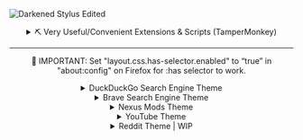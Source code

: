 ![Darkened Stylus Edited]()

<details>
  <summary align="center">⛏ Very Useful/Convenient Extensions & Scripts (TamperMonkey)</summary>
  <br>

### Extensions
**[Firefox Color](https://addons.mozilla.org/en-US/firefox/addon/firefox-color/)** | Build, save and share beautiful Firefox themes.  
**[Canvas Blocker](https://addons.mozilla.org/en-US/firefox/addon/canvasblocker/)** | Alters some JS APIs to prevent fingerprinting.  
**[Bypass Paywalls Clean](https://addons.mozilla.org/en-US/firefox/addon/bypass-paywalls-clean/)** | Bypass Paywalls of (custom) news sites.  
**[DownThemAll!](https://addons.mozilla.org/en-US/firefox/addon/downthemall/)** | The Mass Downloader for your browser; this does a lot more than I thought.  
**[Enhancer for YouTube](https://addons.mozilla.org/en-US/firefox/addon/enhancer-for-youtube/)** | Take control of YouTube and boost your user experience! Bye Bye ads.  
**[FastForward](https://addons.mozilla.org/en-US/firefox/addon/fastforwardteam/)** | Don't waste time with compliance. Use FastForward to skip annoying URL "shorteners".  
**[Vimium C - All by Keyboard](https://addons.mozilla.org/en-US/firefox/addon/vimium-c/)** | A keyboard shortcut tool for keyboard-based page navigation + more.  
**[Simple Translate](https://addons.mozilla.org/en-US/firefox/addon/simple-translate/)** | Quickly translate selected or typed text on web pages. Supports Google Translate and DeepL API.  
**[Skip Redirect](https://addons.mozilla.org/en-US/firefox/addon/skip-redirect/)** | This add-on tries to extract the final url from the intermediary url and goes there straight away if successful.  
**[New Window Setup](https://addons.mozilla.org/en-US/firefox/addon/new_window_setup/)** | New Window Setup allows you to setup where will Firefox create new windows - on which monitor and with what size.  
**[Gesturefy](https://addons.mozilla.org/en-US/firefox/addon/gesturefy/)** | Navigate, operate, and browse faster with mouse gestures! A customizable mouse gesture add-on with a variety of different commands.  
**[SponsorBlock - Skip Sponsorships on YouTube](https://addons.mozilla.org/en-US/firefox/addon/sponsorblock)**  | An community driven database to remove sponsors section and stuff from YouTube videos. (not to be confused with ads.)  
**[uBlock Origin](https://addons.mozilla.org/en-US/firefox/addon/ublock-origin/)** | Bypass Ads, link shortner, script blocker and much more | **[The Big Blocklist Collection](https://firebog.net/)** | **[Block Keywords](https://www.reddit.com/r/uBlockOrigin/comments/zwmasb/anyone_has_any_idea_how_to_block_keywords_on/)** | **[Hide Element That Contains A Certain Word](https://superuser.com/questions/1285891/ublock-hide-any-element-that-contains-text-with-a-given-word)** & **[Filter Syntax](https://github.com/gorhill/uBlock/wiki/Static-filter-syntax#style)**.  

### Scripts
**[Steam Bundle Sites Extension](https://greasyfork.org/en/scripts/32865-steam-bundle-sites-extension)** | A steam bundle sites' tool kits.  
**[Login reminder popup remover](https://greasyfork.org/en/scripts/395497-login-reminder-popup-remover)** | Removes the nagging login popups and banner.  
**[YouTube CPU Tamer by AnimationFrame](https://greasyfork.org/en/scripts/431573-youtube-cpu-tamer-by-animationframe)** | Reduce Browser's Energy Impact for playing YouTube Video.  
**[General URL Cleaner](https://greasyfork.org/en/scripts/395298-general-url-cleaner)**/**[Link Untracker](https://greasyfork.org/en/scripts/35605-link-untracker)** | Remove tracking elements from links, or you can use **[uBlock Origin](https://www.reddit.com/r/uBlockOrigin/comments/sxfxm8/trying_to_reduce_the_use_of_redundant_extensions/)** for this.  
**[Nexus No Wait](https://greasyfork.org/en/scripts/394039-nexus-no-wait)** | Download from Nexusmods.com without wait and redirect (support Manual/Vortex/MO2/NMM).  
**[Simple YouTube Age Restriction Bypass](https://greasyfork.org/en/scripts/423851-simple-youtube-age-restriction-bypass)** | Watch age restricted videos on YouTube without login and without age verification.  
**[Get Data from Steam / SteamDB](https://github.com/Sak32009/GetDLCInfoFromSteamDB/)** | Extracts all data needed to generate DLCs formats, depot.sha1 and appmanifest.acf for Steam games.  
**[Youtube-Recommended-Remover](https://github.com/misspent/Youtube-Recommended-Remover)** | Hover over a YouTube video's thumbnail with your mouse while holding down assigned key to remove it.  
**[Pagetual](https://greasyfork.org/en/scripts/438684-pagetual)** | Most powerful auto-pager script. Auto loading next paginated web pages and inserting into current page + supports thousands of sites.  
**[YouTube Web Tweaks](https://greasyfork.org/en/scripts/447802-youtube-web-tweaks)** | It speeds up YouTube by 50% by modified configs (including the removal of the annoying "Video paused. Continue watching?" popup).  
**[Netflix Marathon (Pausable)](https://greasyfork.org/en/scripts/420475-netflix-marathon-pausable)** | skips recaps, intros, credits, and ads, and clicks "next episode" prompts on Netflix, Amazon Prime Video, Hulu, HBO Max, Starz, Disney+, and Hotstar.  
**[Steam Currency Convert: Convert ARS to USD](https://greasyfork.org/en/scripts/444117-steam-currency-convert-convert-ars-to-usd)** | Very easy to modify yourself.  

### Others
~~**[Crunchyroll Skip Ads](https://greasyfork.org/en/scripts/398005-crunchyroll-skip-ads)**~~ | Skips ads on crunchyroll.  
**[Steam Bundle Sites Extension](https://greasyfork.org/en/scripts/32865-steam-bundle-sites-extension)** | A steam bundle sites' tool kits.  
**[AdNauseam](https://github.com/dhowe/AdNauseam)** | If what they say does work, then I'm sold **[Click me](https://youtu.be/jJsGxsF3CLc)**.  
**[Linkify Plus Plus](https://greasyfork.org/en/scripts/4255-linkify-plus-plus)** | Based on Linkify Plus. Turn plain text URLs into links.  
**[Pirated games on store pages](https://greasyfork.org/en/scripts/447044-pirated-games-on-store-pages)** | Adds links to pirated games on multiple stores.  
**[Anti-Cookies Consent](https://greasyfork.org/en/scripts/432050-anti-cookies-consent/code)** / **[I still don't care about cookies](https://chrome.google.com/webstore/detail/i-still-dont-care-about-c/edibdbjcniadpccecjdfdjjppcpchdlm/related)** | Removes cookie warnings/pop-ups.  

</details>

---
<p align="center">
📢 IMPORTANT: Set "layout.css.has-selector.enabled" to “true” in "about:config" on Firefox for :has selector to work.
<p>

<details>
  <summary align="center">DuckDuckGo Search Engine Theme</summary>
  <br>

## ⛔ Best on 1440p+ monitors; not tested on a 1080p display given that I don't have one.

📢 **IMPORTANT**: Your browser has to support :has selector for this and most of my other themes to work properly | Set `layout.css.has-selector.enabled` to “true” in `about:config` on Firefox for :has selector to work.  
📢 **IMPORTANT**: Add/remove an "M" at the end of the "duckduckgo.co(m)" below each snippet section for the snippet to work/not  
📢 **IMPORTANT**: If you have issues please click the "Homepage" button and go to issues on the GitHub page or click [this](https://github.com/misspent/Darkened-Stylus-Themes/issues).  
📢 **IMPORTANT**: Enable Dark Mode in quick settings  
**Other**: Zoom 90% on 1440p for ultimate climax (ctrl+scroll wheel up/down)  

### 📥 Installation
Set your appearance to "Dark" on YouTube  
Make sure you have the Stylus browser extension installed   
    - **[Chrome Webstore](https://chrome.google.com/webstore/detail/stylus/clngdbkpkpeebahjckkjfobafhncgmne)**  
    - **[Firefox Addons](https://addons.mozilla.org/en-US/firefox/addon/styl-us/)**  
After installing, head over to [this link](https://userstyles.world/style/12012/duckduckgo-styled) and click the "install" button. When it redirects you click "Install Stylus" button at the top left of that page.  

### My Other Themes
- [YouTube Theme](https://userstyles.world/style/6817/youtube-styled)  
- [Nexus Mods Theme](https://userstyles.world/style/6620/nexus-mods-darkened)
- [Brave Search Engine Theme](https://userstyles.world/style/7292/brave-styled)  

<h1 align="center">Preview</h1>

![1  DuckDuckGo All Page Image](https://github.com/misspent/Darkened-Stylus-Themes/assets/78914154/af5706e4-57a6-493e-99d7-c1f94d75994c)

### ✅ Features
* ✔️ More Results
* ✔️ Everything Square
* ✔️ Variables so you can tweak yourself
* ❌ If you have a 1080p monitor, you might need to modify the classes for which I haven't defined variables  
* ⭕ Work in progress, not perfect and more than likely never will be
* ⛔ Works in different ways depending on your resolution, I only have 1440p display
* ⛔ I use the [LibreWolf](https://librewolf.net) Browser  

### 🛠️ Random bs to you
- If you have a 1080p display and know CSS, any help with making it look "right" will be greatly appreciated. You'll have to open something on my [GitHub](https://github.com/misspent/Darkened-Stylus-Themes) to be able to contact me. Hopefully I respond fast given how I get Discord notifications (massive QoL).  
- I do not use DuckDuckGo as my search engine; I use [Brave](https://search.brave.com/). So if something does get changed, I may not know.  

<h1 align="center", margin= "0">📷 More Screenshots</h1>

<h4 align="center">(Previews/screenshots may become out-of-date at some point)</h4>

### More News Results

![3  DuckDuckGo News Page Image](https://github.com/misspent/Darkened-Stylus-Themes/assets/78914154/f6d372b3-73b7-403b-a88d-38b3243a4a5f)

### Videos Section Results

![2  DuckDuckGo Videos Page Image](https://github.com/misspent/Darkened-Stylus-Themes/assets/78914154/0e0dad1d-a3fd-4142-92a6-1222a4287bd4)

### Make sure your settings are this (Infinite Scroll should be fine?)

![5  DuckDuckGo Settings Image](https://github.com/misspent/Darkened-Stylus-Themes/assets/78914154/25a01337-538b-4924-9b55-c319a2e7d059)

<details>
  <summary align="center">📜 Configurable & Extra's</summary>
  <br>

### ⌨ Variables

```css
:root {
    /* Main colours */
    --background-primary: #101010;
    --background-secondary: #161616;
    --background-tertiary: #181818;
    --background-snippet: #151515;
    --background-other: #121212; /* Related searches container background */
    /* Buttons/Other */
    --more-buttons: #202020;
    --more-button-hover: #252525;
    --border-color: #202020;
    --Result-Seperator: none; /* none = off, initial = on | Settings this to "none" = infinite scrolling effect... Looks hot */
    /* Optional */
    --Website-link-Directory-tree: inherit; /* none = off, inherit = on */
    --Feedback-button: none; /* none = off, flex = on */
    --main-footer: none; /* none = off, block = on */
    /* Results, work together | Increase/decrease other values by 1 when changing "--Result-Snippets" | DO NOT GO LOWER THAN 2! */
    --Result-Snippets: 3;
    --Searches-Related-Start: 3;
    --Searches-Related-End: 4;
	--News-Section-Snippets: 3;
   /* Removals | none = off, block = on */
   --Related-Searches-Container: none; /* Related Searches */
   --Recent-News-Container: none; /* Recent News */
   --Images-for-Container: none; /* Images for */
   --Videos-Container: none; /* Videos */
   --DuckDuckGo-Logo-Top: none; /* DDG Icon */
}
```

</details>


</details>

<details>
  <summary align="center">Brave Search Engine Theme</summary>
  <br>

<h1 align="center">Preview</h1>

![Preview Brave Search Engine](https://github.com/misspent/Darkened-Stylus-Themes/assets/78914154/7ec6edaf-034b-429b-a355-e28d9a802411)

<h1 align="center">📌 Information</h1>

### 📥 Installation
Set your appearance to "Dark" on YouTube  
Make sure you have the Stylus browser extension installed   
    - **[Chrome Webstore](https://chrome.google.com/webstore/detail/stylus/clngdbkpkpeebahjckkjfobafhncgmne)**  
    - **[Firefox Addons](https://addons.mozilla.org/en-US/firefox/addon/styl-us/)**  
After installing, head over to [this link](https://userstyles.world/style/7292/brave-styled) and click the "install" button. When it redirects you click "Install Stylus" button at the top left of that page.  
📢 **IMPORTANT**: Add/remove an "M" at the end of the "search.brave.co(m)" below each snippet section for the snippet to work/not  
📢 **IMPORTANT**: Enable Dark Mode in quick settings 

### ✅ Features
* ✔️ Everything is square
* ✔️ Colour coding (optional)
* ✔️ More results + Other features
* ❌ Can't change the colours of anything unless you know what you're looking for 
* ⭕ Work in progress, not perfect and more than likely never will be.
* ⛔ May not work properly for other browsers, nor will it work that well when not in dark mode
* ⛔ Works in different ways depending on your resolution, I only have 1440p display.

### 🖥️ Scripts I use
[Brave - Discussions Reddit Title Replacer](https://greasyfork.org/en/scripts/477491-brave-discussions-reddit-title-replacer)  
[Brave Auto-Expand All "Show More" buttons + Others](https://greasyfork.org/en/scripts/477492-brave-auto-expand-all-show-more-buttons-others)  

<details>
  <summary align="center">📜 Configurable & Extra's</summary>
  <br>

<h3 align="center">⌨ Variables</h3>

```css
:root {
    --Feedback-Right-Sidebar-Button: none;  /* none = off, flex = on */
    --Find-elsewhere-bar: none; /* none = off, flex = on */
    /* => More Results Amount <= */
    --Result-Tiles: 3; /* Default= 3 */
}
```

</details>


<h1 align="center", margin= "0">📷 More Screenshots</h1>

<h4 align="center">(Previews/screenshots may become out-of-date at some point)</h4>

<h3 align="center">Images Results Page</h3>

![Images - Brave Search Engine](https://github.com/misspent/Darkened-Stylus-Themes/assets/78914154/b4620e17-2c55-45a6-a50f-d7d89b9a117f)

<details>
  <summary align="center">🖥️ Different Displays Examples</summary>
  <br>

<h3 align="center">1080p Display</h3>

![Brave All Results (1080p Display)](https://user-images.githubusercontent.com/78914154/201535147-1c9e4273-d5eb-4ad8-b39d-d586bb4916d3.png)

<h3 align="center">1440p Display</h3>

![Brave All Results - More Results (1440p Display)](https://user-images.githubusercontent.com/78914154/201535151-a6d66ced-6ce0-424a-a224-cf6d9937e0ef.png)

</details>


<h3 align="center">More Results All Page (outdated)</h3>

![Brave All Results - More Results](https://user-images.githubusercontent.com/78914154/201535136-2a827800-0cb8-4c55-b954-ce6abc213ed3.png)

| Videos Section | News Section |
| :---------: | :---------: |
| <img width=475 src="https://github.com/misspent/Darkened-Stylus-Themes/assets/78914154/ffe70365-5480-49e8-af78-6bfb600215c1"></img>  | <img width=480 src="https://github.com/misspent/Darkened-Stylus-Themes/assets/78914154/50ff5e78-c5fe-4706-b585-257737da937a"></img>  |


</details>


<details>
  <summary align="center">Nexus Mods Theme</summary>
  <br>

<h1 align="center">Preview</h1>

![Main Game Mod Page](https://user-images.githubusercontent.com/78914154/199609133-ad16ca07-1913-4629-b7fe-313a04b4ac15.png)

<h1 align="center">📌 Information</h1>

### 📥 Installation
Make sure you have the Stylus browser extension installed   
    - **[Chrome Webstore](https://chrome.google.com/webstore/detail/stylus/clngdbkpkpeebahjckkjfobafhncgmne)**  
    - **[Firefox Addons](https://addons.mozilla.org/en-US/firefox/addon/styl-us/)**  
After installing, head over to [this link](https://userstyles.world/style/6620/nexus-mods-darkened) and click the "install" button. 
When it redirects you click "Install Stylus" button at the top left of that page.  
    - Optional: **[Nexus no wait](https://greasyfork.org/en/scripts/394039-nexus-no-wait)** | You'll need TamperMonkey extension for this to work.  

### ✅ Features
* ✔️ Good ol' darkness
* ✔️ Optional Scrollbars
* ✔️ Optional Compact Mode
* ❌ Can't change the colours of particular stuff unless you know what you're looking for
* ⭕ Work in progress and "should" stay up-to-date
* 🌟 List > Tiles

<details>
  <summary align="center">📜 Configurable & Extra's</summary>
  <br>

<h3 align="center">⌛ Extra Information</h3>

- You can disable the whole "Compact" section to make Nexus look somewhat normal but with Darkened's colour scheme  
- Switch between the display modes -> Tiles & List on Nexus (Tiles is the best in my opinion)  

<h3 align="center">⌨ Variables</h3>

```css
:root {
    --Hot-Mods: flex;  /* none = off, flex = on | Example: https://www.nexusmods.com/skyrim */
    --Premium-Banner: none; /* none = off, flex = on | Example: https://www.nexusmods.com/eldenring */
    --Collection-banner: flex; /* none = off, flex = on | Example: https://www.nexusmods.com/skyrim */
    --Top-Searchbar-Icon: none;  /* none = off, flex = on */
    --footer-Main: none; /* none = off, grid = on | Stats, Support, etc */
    --footer-social: none; /* none = off, grid = on | Discord, Twitter, Facebook, etc */
    --footer-ToS: none; /* none = off, flex = on | Copyright acts, Terms of Service & Privacy Policy */
    --Wrapper: 1920px; /* Inherit = max-content?, Default: 1340px */
    --Tile-Description-Height: 180px;
    --Mod-Tiles: 4;
    --Mod-Tiles-Home-Page: 7; /* Change this when you're on display mode "List" NOT "Tiles" */
    --Filter-Order: none; /* none = off, inherit = on */
    --Filter-Show-Premium-Only: none; /* none = off, inherit = on */

    /* Normal NexusMods colour imo  */
    --theme-primary: #D98F40;
    --theme-primary-translucent: #da8e35d8;
    --theme-secondary: #b4762c;
    --theme-dark: #C87B28;
}
body.scheme-theme-ReskinBlue { /* Example: https://www.nexusmods.com/skyrim/mods/3863 */
    --theme-primary: #57a5cc;
    --theme-primary-translucent: #57a5ccd8;
    --theme-secondary: #4584a3;
    --theme-dark: #356983;
}
body.scheme-theme-Sepia { /* Example: https://www.nexusmods.com/darksouls3/mods/310 */
    --theme-primary: #a5704f;
    --theme-primary-translucent: #a5704fd8;
    --theme-secondary: #9a7d6b;
    --theme-dark: #604331;
}
```

<h3 align="center">Optional List & Tile version -> change the "--Mod-Tiles" to your liking </h3>

<div align="center">

https://user-images.githubusercontent.com/78914154/191626228-b5b0e9ec-dd0b-4763-a289-f3bf144dc870.mp4

</div>

</details>


<h1 align="center", margin= "0">📷 More Screenshots</h1>

<h4 align="center">(Previews/screenshots may become out-of-date at some point)</h4>

<h3 align="center">Main Page</h3>

![Main Page](https://user-images.githubusercontent.com/78914154/191014886-03e56aec-4291-40fa-8afd-c33daee1d757.png)

<h3 align="center">Main Game Home Page</h3>

![Main Game Home Page](https://user-images.githubusercontent.com/78914154/191014940-bcfc8697-d027-4436-9f24-5823cc89ade1.png)

<h3 align="center">Game Mods Page (Grid)</h3>

![Grid Game mods page](https://user-images.githubusercontent.com/78914154/192757905-672866e6-2af3-43be-a122-b790ced1d6bb.png)

<h3 align="center">Main Game Home Page Compact (Grid)</h3>

![Main Game Home Page Version 2](https://user-images.githubusercontent.com/78914154/192758014-bba9180a-bd5c-4d34-8f3f-78380106c631.png)

</details>



<details>
  <summary align="center">YouTube Theme</summary>
  <br>

<h1 align="center">Preview</h1>

![Tis the new layout preview](https://github.com/misspent/Darkened-Stylus-Themes/assets/78914154/9527152c-d1b9-4f37-abce-cc7844ed9101)


<h1 align="center">📌 Information</h1>

### 📥 Installation
Set your appearance to "Dark" on YouTube  
Make sure you have the Stylus browser extension installed   
    - **[Chrome Webstore](https://chrome.google.com/webstore/detail/stylus/clngdbkpkpeebahjckkjfobafhncgmne)**  
    - **[Firefox Addons](https://addons.mozilla.org/en-US/firefox/addon/styl-us/)**  
After installing, head over to [this link](https://userstyles.world/style/6817/youtube-mods-darkened) and click the "install" button. When it redirects you click "Install Stylus" button at the top left of that page.  
📢 **IMPORTANT**: Add/remove an "M" at the end of the "youtube.co(m)" below each snippet section for the snippet to work/not  
📢 **IMPORTANT**: Enable Dark Mode in appearance settings 

### 🔌 **You'll need TamperMonkey extension for the optional extension to work.**  
**Main**  
➪      Optional: **[SponsorBlock - Skip Sponsorships on YouTube](https://addons.mozilla.org/en-US/firefox/addon/sponsorblock)**  | An community driven database to remove sponsors section and stuff from YouTube videos. (not to be confused with ads.)  
➪      Optional: **[I'm not interested in this fucking YouTube video!](https://greasyfork.org/en/scripts/436380-i-m-not-interested-in-this-youtube-video)**  
➪      Optional: **[Simple YouTube Age Restriction Bypass](https://greasyfork.org/en/scripts/423851-simple-youtube-age-restriction-bypass)**  
➪      Optional: **[Blocktube](https://addons.mozilla.org/en-GB/firefox/addon/blocktube)**  
**Other**  
➪      Optional: **[Youtube - dismiss sign-in](https://greasyfork.org/en/scripts/412178-youtube-dismiss-sign-in)**  
➪      Optional: **[Login reminder popup remover](https://greasyfork.org/en/scripts/395497-login-reminder-popup-remover)**  
➪      Optional: **[YouTube Polymer Engine Fixes](https://greasyfork.org/en/scripts/405614-youtube-polymer-engine-fixes)**  
➪      Optional: **[YouTube - Proper Description](https://greasyfork.org/en/scripts/440613-youtube-proper-description)**  
➪      Optional: **[Return YouTube Dislike - Script](https://greasyfork.org/en/scripts/436115-return-youtube-dislike)** | **[Return YouTube Dislike - Extension](https://addons.mozilla.org/en-US/firefox/addon/return-youtube-dislikes/)**  
➪      Optional: **[Youtube Ad Cleaner(Include Non-Skippable Ads- works)](https://greasyfork.org/en/scripts/386925-youtube-ad-cleaner-include-non-skippable-ads-works)** or **[Auto Close YouTube Ads](https://greasyfork.org/en/scripts/9165-auto-close-youtube-ads)**  
➪      Optional: **[YouTube - Remove YouTube shorts and noise from main page](https://greasyfork.org/en/scripts/450047-youtube-remove-youtube-shorts-and-noise-from-main-page)**  
➪      Optional: **[Nova YouTube](https://greasyfork.org/en/scripts/433360-nova-youtube)** | Big boy version of **[Enhancer for YouTube™](https://chrome.google.com/webstore/detail/enhancer-for-youtube/ponfpcnoihfmfllpaingbgckeeldkhle?hl=en-US)**  
**Better Performance**  
➪ Optional: **[YouTube Web Tweaks](https://greasyfork.org/en/scripts/447802-youtube-web-tweaks)** | It speeds up YouTube by 50% by modified configs (including the removal of the Shorts button and the "Video paused. Continue watching?" popup).  
➪ Optional: **[YouTube CPU Tamer by AnimationFrame](https://greasyfork.org/en/scripts/431573-youtube-cpu-tamer-by-animationframe)** | Tested this whilst playing a game on my primary monitor and watching a video on my second monitor; it shockingly helped more than I thought it would. It's less choppy in most circumstances than it was with it off and makes it 20x more bearable. This, in conjunction with "YouTube Web Tweaks", makes the overall experience of YouTube better imo. Things load quicker, and it overall feels sharper.  


### ✅ Features
* ✔️ Optional More Home Results
* ✔️ Optional More Comments Results
* ✔️ Optional Sidebar Hidden unless hovered
* ✔️ Optional More Watching Video Recommended Results
* ✔️ Remove text from action buttons except the Like/Dislike buttons
* ✔️ Old YouTube Layout (not made by me | Thank You sapondanaisriwan)
* ✔️ + More options that I'm too lazy to add here
* ❌ Can't change the colours of certain stuff unless you know what you're looking for
* ❌ I can't change the suggestion dropdown when you select the search bar… With/without the privacy settings on  
* ⭕ Work in progress, not perfect and more than likely never will be.
* ⛔ May not work properly for other browsers, nor will it work that well when signed out
* ⛔ I use the LibreWolf Browser (108.0.1-1 as of 07/04/2023)
* ➪ ⛔ ~~I have YouTube Premium, so I have no idea what it would look like without YouTube Premium~~.

<details>
  <summary align="center">📜 Configurable & Extra's</summary>
  <br>

<h3 align="center">⌛ Extra Information</h3>

- You can disable the other 2 sections to make the results and comment section look "normal"  
- I have YouTube Premium, so I have no idea what it would look like without YouTube Premium.

<h3 align="center">⌨ Variables</h3>

```css
:root, ytd-masthead#masthead, html[dark], [dark], ytd-playlist-panel-renderer {
  --background-primary: #212121;
  --background-secondary: #090909;
  --background-tertiary: #121212;
  --background-hover: #202020;
  --yt-spec-button-chip-background-hover: #202020;
  --background-video-renderer: #101010;
  --background-comment-renderer: #171717; /* Old: rgba(28, 28, 28, 1); */
  --background-title: #151515;
  --background-description: #161616; /* Old: #181818; */
  --title-text: #ccc;
  --yt-spec-base-background: #101010 !important;
  /* Search bar + Dropdown*/
  --ytd-searchbox-background: var(--background-secondary) !important;
  --ytd-searchbox-legacy-border-color: var(--background-hover) !important;
  --ytd-searchbox-legacy-button-color: var(--background-title) !important;
  --ytd-searchbox-legacy-button-border-color:  var(--background-hover) !important;
  --yt-spec-raised-background: #151515;
  /* Live Chat */
  --yt-live-chat-vem-background-color: #151515 !important;
  --yt-spec-additive-background: #090909 !important;
  /* Removals */
  --Clip-Button: none;
  --Thanks-Button: none;
  --Join-Button: none;
  --Description-Game-Tile: none;
  --Show-chat-replay: grid;                            /* grid / none */
  --Hashtag-in-title: none;
  --Event-ticket: none;
  --Emojis-in-comments: initial;                       /* initial / none */
  --Comment-replies-of-replies-action-buttons: none;
  --Donation-paid-comments: grid;                      /* grid / none */
  --Home-page-mix-playlist: none;                      /* grid / none */
  --Search-page-playlist-and-radio: none;              /* grid / none */
  --Information-box: none;                             /* grid / none */
  /* Global Removals */
  --Live-stream-video-tiles: none;                     /* grid / none */
  --Remove-loading-grey-box-skeletons: none;
  /* Removals | Search page only */
  --Search-right-sidebar: flex;                        /* flex / none */
  --People-also-search-for-card: none;
  --Channel-card: none;                                /* flex / none */
  --Shorts-card: none;
  --Movie-card: none;
  /* Other */
  --yt-spec-menu-background: #101010;
  --background-other: #050505;
  --yt-lightsource-section2-color: #181818 !important;
  /* Toast pop-up */
  --yt-spec-inverted-background: #151515 !important;
  --yt-spec-text-primary-inverse: #ccc !important;
  /* Popup / Checkboxes */
  --paper-dialog-background-color: #101010;
  --paper-checkbox-unchecked-background-color: #090909;
  --paper-checkbox-unchecked-color: #252525;
  --paper-checkbox-checked-color: #0c8a1d;
  /* Actual tweaks to layout */
  --ytd-margin-6x: 16px;            /* Changed */
  --ytd-margin-2x: 8px;
  --zIndex: 1100;
}
html[darker-dark-theme-deprecate], [darker-dark-theme-deprecate] {
  --yt-spec-additive-background: #121212;
  --yt-spec-badge-chip-background: #171717;
  --yt-spec-10-percent-layer: #202020; /* Border color */
  --yt-spec-brand-background-primary: #151515;
  --yt-spec-general-background-a: #101010;
}
```

</details>

<details>
  <summary align="center">My uBlock Origin Filters</summary>
  <br>

## ⌛ Add this to your "My Filters" page

```
! ===============================> YouTube <===============================
! Removes Emojis from comments
! youtube.com###comments .yt-core-attributed-string--inline-flex-mod:has(img[src*="emoji"])

! Text animation, overlay animation, reactions, ads, player responses (like reactions, thumbs up, etc) & other stuff.... This oddly speed up YouTube | Use at on risk for now? Do more testing 28/06/24
! Prevent stats (such as likes and views) from live-updating
||youtube.com/youtubei/v1/updated_metadata
! Hide "smartimation" animations
youtube.com##yt-smartimation > :not(.smartimation__content)
youtube.com##yt-animated-action > :not(.animated-action__content-with-background)
youtube.com##:is(.smartimation__content, .animated-action__content-with-background) > :has(> lottie-component)
! Live reaction overlays
www.youtube.com##yt-reaction-control-panel-view-model
www.youtube.com##yt-reaction-control-panel-overlay-view-model
! ads, others / pointless updates
||music.youtube.com^$csp=worker-src 'none'
||www.youtube.com^$csp=worker-src 'none'
youtube.com##+js(json-prune, 2.playerResponse.adPlacements playerResponse.adPlacements playerResponse.playerAds adPlacements playerAds)
youtube.com##+js(json-prune, 2.playerResponse.adPlacements)
youtube.com##+js(json-prune, playerResponse.adPlacements)
youtube.com##+js(json-prune, playerResponse.playerAds)
youtube.com##+js(set, ytInitialPlayerResponse.adPlacements, null)

! Consent warning like "Self-harm" topics etc
youtube.com##+js(trusted-click-element, #player-error-message-container button[aria-label="I understand and wish to proceed"])

! ==================> YouTube Comments Cleaner | This removes those bot comments & More <==================                              |  #comment
! Applies to main comments | (Add "\" before the "'" to make it apply: I\’m subbed) & Comment replies
youtube.com##ytd-page-manager ytd-watch-flexy #primary.ytd-watch-flexy #comment:has-text(/I\'m subbing | I\’m subbed|Buy ONE Get ONE FREE|use my code|Don\'t forget to visit|The sponsor|first purchase|Subscribe/i):upward(ytd-comment-thread-renderer)
youtube.com##ytd-page-manager ytd-watch-flexy #primary.ytd-watch-flexy #replies ytd-comment-view-model:has(#author-text):has-text(/UTTP|NWO|UTube|Police|Troll|ZNTP|CABT/)
! Only applies to replies of comments
youtube.com##ytd-page-manager ytd-watch-flexy #primary.ytd-watch-flexy ytd-comment-thread-renderer #expander-contents ytd-comment-view-model:has-text(/Here is new fu | Here is the fu | This is the clip | Finally it’s here | Finally Here is the fu | Telegram | Teleegram | I forgot to close the camera | LETS BE HONEST WE ALL REMEMBER | ТАР 0N MY РIC | I upload funny | read my name | Read My Profile | you will see it | Claim your prize | Link to the clip | MY CONTENT IS SO | Look at my banner | Lucky prize winners | IM SUBBING EVERYONE | DONT READ MY PROFILE | JJ said my music was fire on my page |first purchase|Don\'t translate| translate | My content is | are better than|Django|your dad|I WANT TO BE THE MOST|parents said if I hit|SI TNETNOC YM|oediv retteb ekam|retteb si tnetnoc ym|content is better|erutam era sdiK|UTTP|UT‎TP|RETTEB‎ YAW‎ SI‎ TNETNOC|erutam‎ era sdiK|IS WAY BETTER|IN MY SERVER|THERE IS A VIDEO|ailihp‎odep‎ ezila‎mroN|I AM WAY BETTER|CONTENT IS BETTER|Tis a bot|shut up bot|in a video|Its finally completed|youtu.be|I MADE A DISS TRACK|use my code|Hi guys|DO NOT REDEEM|WHY DID YOU REDEE/)

! ==========> Remove videos older than x | This is your first time using :upward and regex for this, and it worked out pretty well? <==========
! youtube.com##ytd-page-manager [class*="ytd-"] .ytd-video-meta-block:nth-of-type(2):has-text(/(|5|6|7|8|9|1[0-8]) years/i):upward(ytd-rich-item-renderer)

! ==========> YouTube Keywords blur thumbnail | Home Results, Watching video recommended sidebar & Search Results <==========
youtube.com##ytd-page-manager :is(ytd-rich-item-renderer:has(#meta h3), ytd-video-renderer:has(#meta h3), ytd-compact-video-renderer:has(#video-title)):has-text(/Spoiler|New Boss|Final Boss|Trailer|Teaser|Reveal/) ytd-thumbnail:not(:hover):style(filter: grayscale(100%) blur(8px) opacity(.1))
! ===> YouTube Keywords Whitelist | Add channels you wish to whitelist here <===
youtube.com##ytd-page-manager [class*="ytd-"] :is(#video-title-link, ytd-channel-name):has-text(/Minecraft|Kira/):upward(ytd-rich-item-renderer, ytd-video-renderer, ytd-compact-video-renderer):style(filter: none)

! ==========> Watched video remover | :is([style="width: 39%;"] (different for certain browsers + version) <==========
! youtube.com##ytd-page-manager [class*="ytd-"] #progress:upward(ytd-rich-item-renderer, ytd-video-renderer, ytd-compact-video-renderer)

! ===============> YouTube: Other / Random <===============

! YouTube Consent Popup | YouTube stops videos from playing if you don't "complete" the popup, this does it for you... uBlock = GOD
youtube.com##+js(set, ytInitialData.topbar.desktopTopbarRenderer.interstitial.consentBumpRenderer.forceConsent, false)
youtube.com##+js(json-prune, [].response.topbar.desktopTopbarRenderer.interstitial.consentBumpRenderer)
youtube.com##+js(json-prune, topbar.desktopTopbarRenderer.interstitial.consentBumpRenderer)

! 2021-12-01: When specific videos redirect persistently to consent page try this filter (discussion: https://redd.it/r3ec5x ):
youtube.com##+js(set, ytInitialData.onResponseReceivedEndpoints, undefined)

! 2021-12-14 YT consent v2 https://github.com/uBlockOrigin/uAssets/issues/7636#issuecomment-992858673
youtube.com##+js(set, ytInitialData.topbar.desktopTopbarRenderer.interstitial.consentBumpV2Renderer, undefined)
youtube.com##+js(json-prune, [].response.overlay.consentBumpV2Renderer topbar.desktopTopbarRenderer.interstitial.consentBumpV2Renderer overlay.consentBumpV2Renderer response.overlay.consentBumpV2Renderer)

! 2022-10-16 when navigating directly to #shorts
youtube.com##+js(set, ytInitialData.desktopTopbar.desktopTopbarRenderer.interstitial.consentBumpV2Renderer, undefined)
```

</details>


<h1 align="center", margin= "0">📷 More Screenshots</h1>

<h4 align="center">(Previews/screenshots may become out-of-date at some point)</h4>

<h3 align="center">YouTube Watching Video</h3>

![YouTube Watching Video SS  Version 4](https://user-images.githubusercontent.com/78914154/229382329-0e33d87b-6d22-44b6-b7ad-c3c514e57011.png)

<h3 align="center">Maximum Efficiency in Theater Mode (Configurable + Optional)</h3>

![Theater Mode](https://github.com/misspent/Darkened-Stylus-Themes/assets/78914154/ba8ecbb3-6163-48e8-92a7-fdff593d9c14)

<h3 align="center">Sidebar Hidden - Hovered (Configurable + Optional)</h3>

![Sidebar Hidden - Hovered (Configurable + Optional)](https://github.com/misspent/Darkened-Stylus-Themes/assets/78914154/835a0e9b-ab03-49f2-9bdc-6318d9d4fa45)

<h3 align="center">Compact and More Results (Both Optional)</h3>

![GIF  Optional Compact and More Results](https://user-images.githubusercontent.com/78914154/194886541-2980fd74-b455-4be0-aa83-ec19108bc4af.gif)


| Compact Comments | More Subscription Tiles |
| :---------: | :---------: |
| <img width=475 src="https://github.com/misspent/Darkened-Stylus-Themes/assets/78914154/7faaa2e0-30f7-4e45-9269-19b9e002e2f5"></img>  | <img width=480 src="https://user-images.githubusercontent.com/78914154/194863165-3ffa4362-526b-4af3-b1c7-13b71c7b43a8.gif"></img>  |

<h3 align="center">How to apply customizations + Example of what is applies</h3>

| How to apply | Example |
| :---------: | :---------: |
| <video width=550 src="https://github.com/user-attachments/assets/11999952-53a9-46bf-a9d8-da2e0a9e2ac5"></video>  | <img width=650 src="https://github.com/user-attachments/assets/274cd357-09cf-4392-b777-021af6f874d4"></img>  |



</details>


<details>
  <summary align="center">Reddit Theme | WIP</summary>
  <br>

<h1 align="center">Preview</h1>

![Reddit - Home Page](https://github.com/misspent/Darkened-Stylus-Themes/assets/78914154/f10c346c-9154-479d-b5ef-592e01339808)

<h1 align="center">📌 Information</h1>

Go to preferences -> disable Use new reddit as my default experience
If you don't use Reddit Enhancement Suite then disable the whole section

### 📥 Installation
Set your appearance to "Dark" on YouTube  
Make sure you have the Stylus browser extension installed   
    - **[Chrome Webstore](https://chrome.google.com/webstore/detail/stylus/clngdbkpkpeebahjckkjfobafhncgmne)**  
    - **[Firefox Addons](https://addons.mozilla.org/en-US/firefox/addon/styl-us/)**  
After installing, head over to [this link](https://userstyles.world/style/14375/reddit-re-imagined) and click the "install" button. When it redirects you click "Install Stylus" button at the top left of that page.  

### ❗ Important! [READ]
📢 **IMPORTANT**: Disable `Use new Reddit as my default experience` & `allow subreddits to show me custom themes` in preferences.  
📢 **IMPORTANT**: If you use [Reddit Enhancement Suite](https://redditenhancementsuite.com), then enable the whole section.  
📢 **IMPORTANT**: You **MUST** be signed in.  
📢 **Required**: Your browser has to support :has selector for this and most of my other themes to work properly | Set `layout.css.has-selector.enabled` to “true” in about:config for Mozilla browsers.  
📢 **Support**: If you have issues, please click the "Homepage" button and go to issues on the GitHub page or click [this](https://github.com/misspent/Darkened-Stylus-Themes/issues).   

### ✅ Features
* ✔️ More Results
* ✔️ Actually dark
* ✔️ Supports Highlight New Comment Extension
* ✔️ Colour coded moderator and author messages
* ❌ Can't change the colours of anything unless you know what you're looking for 
* ⭕ Work in progress, not perfect and more than likely never will be.  
* ⛔ Works in different ways depending on your resolution, I only have 1440p display.
* ⛔ I use [LibreWolf](https://librewolf.net) & [Floorp](https://floorp.app) browsers.

### 🖥️ Scripts/Extension I use
**Extensions**  
[Reddit Comment Collapser](https://addons.mozilla.org/en-US/firefox/addon/reddit_comment_collapser) - Collapse a comment and all of it's replies by clicking on the column of the comment you wish to collapse.  
[Reddit Enhancement Suite](https://addons.mozilla.org/en-US/firefox/addon/reddit-enhancement-suite) - Reddit Enhancement Suite (RES) is a suite of tools to enhance your Reddit browsing experience. This might be a pain to setup.  
**Theme**  
[Reddit colored comments](https://userstyles.world/style/4734/reddit-colored-comments) - Not needed if you install "Reddit Comment Collapser".  
[Theme I use with Reddit Enhancement Suite](https://www.reddit.com/r/Enhancement/comments/176alh2/reddit_enhanced_suite_dark_mode_settings_page) - Only use this if you use Reddit Enhancement Suite theme + have the section enabled in the reddit theme

<h1 align="center", margin= "0">📷 More Screenshots</h1>

<h4 align="center">(Previews/screenshots may become out-of-date at some point)</h4>

<h3 align="center">Viewing Subreddit page</h3>

![Reddit - Viewing Subreddit page](https://github.com/misspent/Darkened-Stylus-Themes/assets/78914154/14821ac1-1f9d-41bc-899a-533af231ba4b)

<h3 align="center">Viewing an actual post</h3>

![Reddit - Viewing an actual post](https://github.com/misspent/Darkened-Stylus-Themes/assets/78914154/8e86b853-95e6-4e10-aaae-2d84462e5eff)

<details>
  <summary align="center">📜 Configurable & Extra's</summary>
  <br>

<h3 align="center">⌨ Variables</h3>

In the "❗ Main content" section:
```css
:root {
	--Sidebar: initial; /* none = removed EVERYWHERE, initial = enabled */
	--Comment-Box: block; /* none = removed, block = on */
	--AutoModerator-Message: none; /* none = removed, block = on */
	--Flat-list-buttons: inherit; /* none = removed unless entry is hovered over, inherit = normal | This is the bar with permalink, source,embed, save, etc */
	/* Buttons |  none = off, initial = on */
	--Permalink-button: initial;
	--Source-button: none;
	--Embed-button: none;
	--Report-button: none;
}
```

</details>

<details>
  <summary align="center">🎨 My settings</summary>
  <br>

![My Reddit Settings](https://github.com/misspent/Darkened-Stylus-Themes/assets/78914154/76721baf-fb0a-47a6-a205-45d783776e1b)

</details>

### 🎉 Credit
Credits: ggitaliano & brian6932  
Base: [Reddit Carbon Theme](https://github.com/brian6932/Reddit-Carbon-Theme)

</details>
